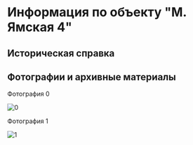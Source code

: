 # Информация по объекту "М. Ямская 4"

## Историческая справка

## Фотографии и архивные материалы

Фотография 0

![0](/P1270314_Compressed.jpg)

Фотография 1

![1](/P1270315_Compressed.jpg)


